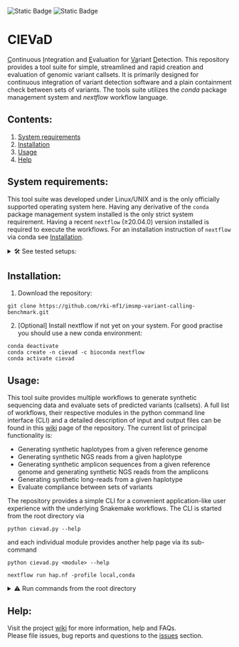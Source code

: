 ![Static Badge](https://img.shields.io/badge/requires-conda-blue)
![Static Badge](https://img.shields.io/badge/requires-nextflow-blue)

# CIEVaD
<ins>C</ins>ontinuous <ins>I</ins>ntegration and <ins>E</ins>valuation for <ins>Va</ins>riant <ins>D</ins>etection. This repository provides a tool suite for simple, streamlined and rapid creation and evaluation of genomic variant callsets. It is primarily designed for continuous integration of variant detection software and a plain containment check between sets of variants. The tools suite utilizes the _conda_ package management system and _nextflow_ workflow language.

## Contents:
1. [System requirements](#system-requirements)
2. [Installation](#installation)
3. [Usage](#usage)
4. [Help](#help)


## System requirements:

This tool suite was developed under Linux/UNIX and is the only officially supported operating system here.
Having any derivative of the `conda` package management system installed is the only strict system requirement.
Having a recent `nextflow` (≥20.04.0) version installed is required to execute the workflows.
For an installation instruction of `nextflow` via conda see [Installation](#installation).

<details><summary>🛠️ See tested setups: </summary>
   
| Requirement | Tested with |
| --- | --- |
| 64 bits operating system | Ubuntu 20.04.5 LTS |
| [Conda](https://docs.conda.io/en/latest/) | vers. 23.5.0, 24.1.2|
| [Nextflow](https://nextflow.io/) | vers. 20.04.0 |

</details>


## Installation:

1. Download the repository:
```
git clone https://github.com/rki-mf1/imsmp-variant-calling-benchmark.git
```

2. [Optional] Install nextflow if not yet on your system. For good practise you should use a new conda environment:
```
conda deactivate
conda create -n cievad -c bioconda nextflow
conda activate cievad
```


## Usage:

This tool suite provides multiple workflows to generate synthetic sequencing data and evaluate sets of predicted variants (callsets).
A full list of workflows, their respective modules in the python command line interface (CLI) and a detailed description of input and output files can be found in this [wiki](https://github.com/rki-mf1/imsmp-variant-calling-benchmark/wiki) page of the repository.
The current list of principal functionality is:
* Generating synthetic haplotypes from a given reference genome
* Generating synthetic NGS reads from a given haplotype
* Generating synthetic amplicon sequences from a given reference genome and generating synthetic NGS reads from the amplicons
* Generating synthetic long-reads from a given haplotype
* Evaluate compliance between sets of variants

The repository provides a simple CLI for a convenient application-like user experience with the underlying Snakemake workflows.
The CLI is started from the root directory via
```
python cievad.py --help
```
and each individual module provides another help page via its sub-command
```
python cievad.py <module> --help
```

```
nextflow run hap.nf -profile local,conda
```

<details><summary>⚠️ Run commands from the root directory </summary>
Without further ado, please run the commands from a terminal at the top folder (root directory) of this repository.
Otherwise relative paths within the workflows might be invalid.
</details>


## Help:

Visit the project [wiki](https://github.com/rki-mf1/imsmp-variant-calling-benchmark/wiki) for more information, help and FAQs. <br>
Please file issues, bug reports and questions to the [issues](https://github.com/rki-mf1/imsmp-variant-calling-benchmark/issues) section.
